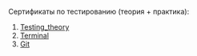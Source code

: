 Сертификаты по тестированию (теория + практика):
1. [Testing_theory](https://drive.google.com/file/d/1BgaayLzCGWQRYUgdMxGHce4KsrnecOtQ/view?usp=sharing)
2. [Terminal](https://drive.google.com/file/d/1u6VlokEhzVjnQ5bliNa2wk-pgMh30QxS/view?usp=sharing)
3. [Git](https://drive.google.com/file/d/1sA7L5f9xFeolnWzG8cRnLhpY2nPo99sm/view?usp=sharing)

